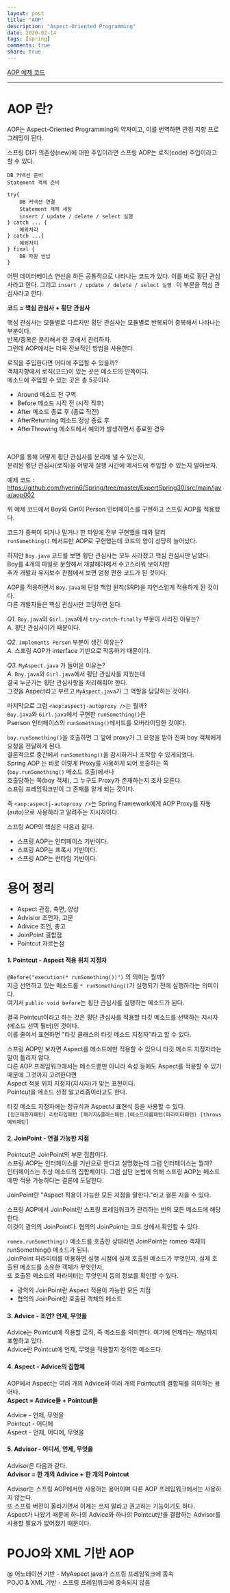 ```yaml
---
layout: post
title: "AOP"  
description: "Aspect-Oriented Programming"
date: 2020-02-14
tags: [spring]
comments: true
share: true
---
```

 
[AOP 예제 코드](https://github.com/hyerin6/Spring/tree/master/ExpertSpring30/src/main/java)

---

# AOP 란?     
AOP는 Aspect-Oriented Programming의 약자이고, 이를 번역하면 관점 지향 프로그래밍이 된다.   

스프링 DI가 의존성(new)에 대한 주입이라면 스프링 AOP는 로직(code) 주입이라고 할 수 있다.   

```
DB 커넥션 준비 
Statement 객체 준비 

try{
    DB 커넥션 연결 
    Statement 객체 세팅 
    insert / update / delete / select 실행 
} catch ... {
    예외처리 
} catch ...{
    예외처리 
} final {
    DB 자원 반납
}
```   



어떤 데이터베이스 연산을 하든 공통적으로 나타나는 코드가 있다. 
이를 바로 횡단 관심사라고 한다. 그리고 ```insert / update / delete / select 실행 ``` 이 부분을 핵심 관심사라고 한다.   

**코드 = 핵심 관심사 + 횡단 관심사**   

핵심 관심사는 모듈별로 다르지만 횡단 관심사는 모듈별로 반복되어 중복해서 나타나는 부분이다.   
반복/중복은 분리해서 한 곳에서 관리하자.       
그런데 AOP에서는 더욱 진보적인 방법을 사용한다.   

로직을 주입한다면 어디에 주입할 수 있을까?    
객체지향에서 로직(코드)이 있는 곳은 메소드의 안쪽이다.     
메소드에 주입할 수 있는 곳은 총 5곳이다.     
- Around 메소드 전 구역      
- Before 메소드 시작 전 (시작 직후)       
- After 메소드 종료 후 (종료 직전)     
- AfterReturning 메소드 정상 종료 후       
- AfterThrowing 메소드에서 예외가 발생하면서 종료한 경우      

<br />           


AOP를 통해 어떻게 횡단 관심사를 분리해 낼 수 있는지,    
분리된 횡단 관심사(로직)을 어떻게 실행 시간에 메서드에 주입할 수 있는지 알아보자.      

예제 코드 : <https://github.com/hyerin6/Spring/tree/master/ExpertSpring30/src/main/java/aop002>   

위 예제 코드에서 Boy와 Girl이 Person 인터페이스를 구현하고 스프링 AOP를 적용했다.   

코드가 중복이 되거나 말거나 한 파일에 전부 구현했을 때와 달리     
`runSomething()` 메서드만 AOP로 구현했는데 코드의 양이 상당히 늘어났다.     

하지만 `Boy.java` 코드를 보면 횡단 관심사는 모두 사라졌고 핵심 관심사만 남았다.     
Boy를 4개의 파일로 분할해서 개발해야해서 수고스러워 보이지만   
추가 개발과 유지보수 관점에서 보면 엄청 편한 코드가 된 것이다.   

AOP를 적용하면서 `Boy.java`에 단일 책임 원칙(SRP)을 자연스럽게 적용하게 된 것이다.     
다른 개발자들은 핵심 관심사만 코딩하면 된다.     

*Q1.* `Boy.java`와 `Girl.java`에서 `try-catch-finally` 부분이 사라진 이유는?          
*A.* 횡단 관심사이기 때문이다.     
               
*Q2.* `implements Person` 부분이 생긴 이유는?         
*A.* 스프링 AOP가 interface 기반으로 작동하기 때문이다.       
                           
*Q3.* `MyAspect.java` 가 들어온 이유는?               
*A.* `Boy.java`와 `Girl.java`에서 횡단 관심사를 지웠는데       
결국 누군가는 횡단 관심사항을 처리해줘야 한다.      
그것을 Aspect라고 부르고 `MyAspect.java`가 그 역할을 담당하는 것이다.         

마지막으로 그럼 `<aop:aspectj-autoproxy />`는 뭘까?            
`Boy.java`와 `Girl.java`에서 구현한 `runSomething()`은     
Pserson 인터페이스의 `runSomething()`메서드를 오버라이딩한 것이다.     
  
`boy.runSomething()`을 호출하면 그 앞에 proxy가 그 요청을 받아 진짜 boy 객체에게 요청을 전달하게 된다.      
결론적으로 중간에서 `runSomething()`을 감시하거나 조작할 수 있게되었다.      
Spring AOP 는 바로 이렇게 Proxy를 사용하게 되어 호출하는 쪽(`boy.runSomething()` 메소드 호출)에서나   
호출당하는 쪽(boy 객체), 그 누구도 Proxy가 존재하는지 조차 모른다.    
스프링 프레임워크만이 그 존재를 알게 되는 것이다.    

즉 `<aop:aspectj-autoproxy />`는 Spring Framework에게 AOP Proxy를 자동(auto)으로 사용하라고 알려주는 지시자이다.       


스프링 AOP의 핵심은 다음과 같다.   
- 스프링 AOP는 인터페이스 기반이다.  
- 스프링 AOP는 프록시 기반이다.  
- 스프링 AOP는 런타임 기반이다.    


# 용어 정리     
- Aspect 관점, 측면, 양상    
- Advisior 조언자, 고문  
- Adivice 조언, 충고  
- JoinPoint 결합점   
- Pointcut 자르는점  

#### 1. Pointcut - Aspect 적용 위치 지정자     
```@Before("execution(* runSomething())")``` 의 의미는 뭘까?  
지금 선언하고 있는 메소드를 ```* runSomething()```가 실행되기 전에 실행하라는 의미이다.   
여기서 ```public void before```는 횡단 관심사를 실행하는 메소드가 된다.   

결국 Pointcut이라고 하는 것은 횡단 관심사를 적용할 타깃 메소드를 선택하는 지시자(메소드 선택 필터)인 것이다.   
이를 줄여서 표현하면 "타깃 클래스의 타깃 메소드 지정자"라고 할 수 있다.   

스프링 AOP만 보자면 Aspect를 메소드에만 적용할 수 있으니 타깃 메소드 지정자라는 말이 틀리지 않다.   
다른 AOP 프레임워크에서는 메소드뿐만 아니라 속성 등에도 Aspect를 적용할 수 있기 때문에 그것까지 고려한다면   
Aspect 적용 위치 지정자(지시자)가 맞는 표현이다.   
Pointcut을 메소드 선정 알고리즘이라고도 한다.   

타깃 메소드 지정자에는 정규식과 AspectJ 표현식 등을 사용할 수 있다.   
```[접근제한자패턴] 리턴타입패턴 [패키지&클래스패턴.]메소드이름패턴(파라미터패턴) [throws 예외패턴]```   


#### 2. JoinPoint - 연결 가능한 지점    
Pointcut은 JoinPoint의 부분 집합이다.   
스프링 AOP는 인터페이스를 기반으로 한다고 설명했는데 그럼 인터페이스는 뭘까?  
인터페이스는 추상 메소드의 집합체이다. 그럼 삼단 논법에 의해 스프링 AOP는 메소드에만 적용 가능하다는 결론에 도달한다.   

JoinPoint란 "Aspect 적용이 가능한 모든 지점을 말한다."라고 결론 지을 수 있다.   

스프링 AOP에서 JoinPoint란 스프링 프레임워크가 관리하는 빈의 모든 메소드에 해당한다.    
이것이 광의의 JoinPoint다. 협의의 JoinPoint는 코드 상에서 확인할 수 있다.   

```romeo.runSomething()``` 메소드를 호출한 상태라면 JoinPoint는 romeo 객체의 runSomething() 메소드가 된다.   
JoinPoint 파라미터를 이용하면 실행 시점에 실제 호출된 메소드가 무엇인지, 실제 호출된 메소드를 소유한 객체가 무엇인지,   
또 호출된 메소드의 파라미터는 무엇인지 등의 정보를 확인할 수 있다.   

- 광의의 JoinPoint란 Aspect 적용이 가능한 모든 지점   
- 협의의 JoinPoint란 호출된 객체의 메소드  


#### 3. Advice - 조언? 언제, 무엇을   
Advice는 Pointcut에 적용할 로직, 즉 메소드를 의미한다. 여기에 언제라는 개념까지 포함하고 있다.   
Advice란 Pointcut에 언제, 무엇을 적용할지 정의한 메소드다.   


#### 4. Aspect - Advice의 집합체   
AOP에서 Aspect는 여러 개의 Advice와 여러 개의 Pointcut의 결합체를 의미하는 용어다.   
**Aspect = Advice들 + Pointcut들**  

Advice - 언제, 무엇을  
Pointcut - 어디에    
Aspect - 언제, 어디에, 무엇을   


#### 5. Advisor - 어디서, 언제, 무엇을   
Advisor은 다음과 같다.   
**Advisor = 한 개의 Adivice + 한 개의 Pointcut**  

Advisor는 스프링 AOP에서만 사용하는 용어이며 다른 AOP 프레임워크에서는 사용하지 않는다.   
또 스프링 버전이 올라가면서 이제는 쓰지 말라고 권고하는 기능이기도 하다.   
Aspect가 나왔기 때문에 하나의 Advice와 하나의 Pointcut만을 결합하는 Advisor를 사용할 필요가 없어졌기 때문이다.   


# POJO와 XML 기반 AOP   
@ 어노테이션 기반 - MyAspect.java가 스프링 프레임워크에 종속   
POJO & XML 기반 - 스프링 프레임워크에 종속되지 않음   

 
